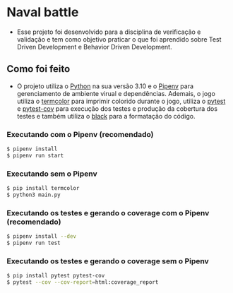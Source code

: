 # Naval battle

- Esse projeto foi desenvolvido para a disciplina de verificação e validação e tem como objetivo praticar o que foi aprendido sobre Test Driven Development e Behavior Driven Development.

## Como foi feito

- O projeto utiliza o [Python](https://www.python.org/) na sua versão 3.10 e o [Pipenv](https://pypi.org/project/pipenv/) para gerenciamento de ambiente virual e dependências. Ademais, o jogo utiliza o [termcolor](https://pypi.org/project/termcolor/) para imprimir colorido durante o jogo, utiliza o [pytest](https://pypi.org/project/pytest/) e [pytest-cov](https://pypi.org/project/pytest-cov/) para execução dos testes e produção da cobertura dos testes e também utiliza o [black](https://pypi.org/project/black/) para a formatação do código.

### Executando com o Pipenv (recomendado)

```sh
$ pipenv install
$ pipenv run start
```

### Executando sem o Pipenv

```sh
$ pip install termcolor
$ python3 main.py
```

### Executando os testes e gerando o coverage com o Pipenv (recomendado)

```sh
$ pipenv install --dev
$ pipenv run test
```

### Executando os testes e gerando o coverage sem o Pipenv

```sh
$ pip install pytest pytest-cov
$ pytest --cov --cov-report=html:coverage_report
```

